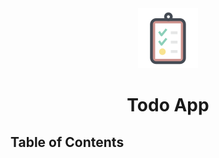 <div align="center">
  <a href="https://shahnawaz-pabon.github.io/to-do">
    <img alt="Shahnawaz Hossan" src="./public/todo-96.png" />
  </a>
  <h1>Todo App</h1>
</div>

## Table of Contents
